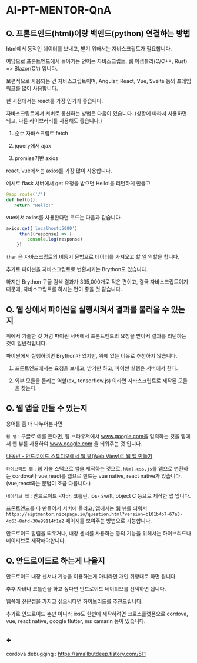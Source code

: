 # AI-PT-MENTOR-QnA

## Q. 프론트엔드(html)이랑 백엔드(python) 연결하는 방법

html에서 동적인 데이터를 보내고, 받기 위해서는 자바스크립트가 필요합니다.

여담으로 프론트엔드에서 돌아가는 언어는 자바스크립트, 웹 어셈블리(C/C++, Rust) => Blazor(C#) 입니다.

보편적으로 사용되는 건 자바스크립트이며, Angular, React, Vue, Svelte 등의 프레임워크를 많이 사용합니다.

현 시점에서는 react를 가장 인기가 좋습니다.

자바스크립트에서 서버로 통신하는 방법은 다음이 있습니다. (상황에 따라서 사용하면 되고, 다른 라이브러리를 사용해도 좋습니다.)

1. 순수 자바스크립트 fetch

2. jquery에서 ajax

3. promise기반 axios

react, vue에서는 axios를 가장 많이 사용합니다.

예시로 flask 서버에서 get 요청을 받으면 Hello!를 리턴하게 만들고

``` python
@app.route('/')
def hello():
   return "Hello!"
```

vue에서 axios를 사용한다면 코드는 다음과 같습니다.

``` javascript
axios.get('localhost:5000')
    .then((response) => {
        console.log(response)
    })
```

`then` 은 자바스크립트의 비동기 문법으로 데이터를 가져오고 할 일 역할을 합니다.

추가로 파이썬을 자바스크립트로 변환시키는 Brython도 있습니다.

하지만 Brython 구글 검색 결과가 335,000개로 적은 편이고, 결국 자바스크립트이기 때문에, 자바스크립트를 하시는 편이 좋을 것 같습니다.

## Q. 웹 상에서 파이썬을 실행시켜서 결과를 불러올 수 있는지

위에서 기술한 것 처럼 파이썬 서버에서 프론트엔드의 요청을 받아서 결과를 리턴하는 것이 일반적입니다.

파이썬에서 실행하려면 Brython가 있지만, 위에 있는 이유로 추천하지 않습니다.

1. 프론트엔드에서는 요청을 보내고, 받기만 하고, 파이썬 실행은 서버에서 한다.

2. 외부 모듈을 돌리는 역할(ex_ tensorflow.js) 이라면 자바스크립트로 제작된 모듈을 찾는다.

## Q. 웹 앱을 만들 수 있는지

용어를 좀 더 나누어본다면

`웹 앱` : 구글로 예를 든다면, 웹 브라우저에서 www.google.com을 입력하는 것을 앱에서 웹 뷰를 사용하여 www.google.com 을 띄워주는 것 입니다.

[나동빈 - 안드로이드 스튜디오에서 웹 뷰(Web View)로 웹 앱 만들기](https://blog.naver.com/PostView.nhn?blogId=ndb796&logNo=221402597656&redirect=Dlog&widgetTypeCall=true&directAccess=false)

`하이브리드 앱` : 웹 기술 스택으로 앱을 제작하는 것으로, `html,css,js`를 앱으로 변환하는 cordova나 vue,react를 앱으로 만드는 vue native, react native가 있습니다. (vue,react와는 문법이 조금 다릅니다.)

`네이티브 앱` : 안드로이드 -자바, 코틀린, ios- swift, object C 등으로 제작한 앱 입니다.

프론트엔드를 다 만들어서 서버에 올리고, 앱에서는 웹 뷰를 띄워서 `https://aiptmentor.nicepage.io/question.html?version=b101b4b7-67a3-4d63-8afd-30e99114f1e2` 페이지를 보여주는 방법으로 가능합니다.

안드로이드 알림을 띄우거나, 내장 센서를 사용하는 등의 기능을 위헤서는 하이브리드나 네이티브로 제작해야합니다.

## Q. 안드로이드로 하는게 나을지

안드로이드 내장 센서나 기능을 이용하는게 아니라면 개인 취향대로 하면 됩니다.

추후 자바나 코틀린을 하고 싶다면 안드로이드 네이티브를 선택하면 됩니다.

웹쪽에 전문성을 가지고 싶으시다면 하이브리드를 추천드립니다.

추가로 안드로이드 뿐만 아니라 ios도 한번에 제작하려면 크로스플랫폼으로 cordova, vue, react native, google flutter, ms xamarin 등이 있습니다.

## +

cordova debugging : https://smallbutdeep.tistory.com/511